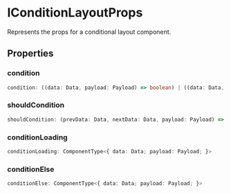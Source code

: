 # IConditionLayoutProps

Represents the props for a conditional layout component.

## Properties

### condition

```ts
condition: ((data: Data, payload: Payload) => boolean) | ((data: Data, payload: Payload) => Promise<boolean>)
```

### shouldCondition

```ts
shouldCondition: (prevData: Data, nextData: Data, payload: Payload) => boolean
```

### conditionLoading

```ts
conditionLoading: ComponentType<{ data: Data; payload: Payload; }>
```

### conditionElse

```ts
conditionElse: ComponentType<{ data: Data; payload: Payload; }>
```
